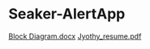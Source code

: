 # Seaker-AlertApp

[Block Diagram.docx](https://github.com/user-attachments/files/18140429/Block.Diagram.docx)
[Jyothy_resume.pdf](https://github.com/user-attachments/files/18140433/Jyothy_resume.pdf)
